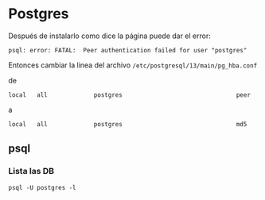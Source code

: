 # Postgres

Después de instalarlo como dice la página puede dar el error:

`
psql: error: FATAL:  Peer authentication failed for user "postgres"
`

Entonces cambiar la linea del archivo `/etc/postgresql/13/main/pg_hba.conf`

de

`local   all             postgres                                peer`

a

`local   all             postgres                                md5`




## psql

### Lista las DB

`
psql -U postgres -l
`

